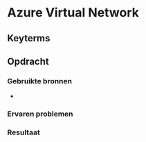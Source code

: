 # Azure Virtual Network

## Keyterms

## Opdracht


### Gebruikte bronnen
- 

### Ervaren problemen


### Resultaat